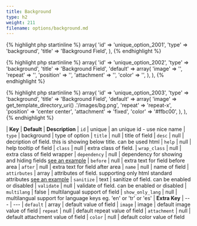 ```yaml
---
title: Background
type: h2
weight: 211
filename: options/background.md
---
```


{% highlight php startinline %}
array(
  'id'    => 'unique_option_2001',
  'type'  => 'background',
  'title' => 'Background Field',
),
{% endhighlight %}

{% highlight php startinline %}
array(
  'id'           => 'unique_option_2002',
  'type'         => 'background',
  'title'        => 'Background Field',
  'default'      => array(
    'image'      => '',
    'repeat'     => '',
    'position'   => '',
    'attachment' => '',
    'color'      => '',
  ),
),
{% endhighlight %}

{% highlight php startinline %}
array(
  'id'           => 'unique_option_2003',
  'type'         => 'background',
  'title'        => 'Background Field',
  'default'      => array(
    'image'      => get_template_directory_uri() .'/images/bg.png',
    'repeat'     => 'repeat-x',
    'position'   => 'center center',
    'attachment' => 'fixed',
    'color'      => '#ffbc00',
  ),
),
{% endhighlight %}

| **Key**          | **Default** | **Description**
| `id`             | unique      | an unique id - use nice name
| `type`           | background  | type of option
| `title`          | null        | title of field
| `desc`           | null        | decription of field. this is showing below title. can be used html
| `help`           | null        | help tooltip of field
| `class`          | null        | extra class of field.
| `wrap_class`     | null        | extra class of field wrapper
| `dependency`     | null        | dependency for showing and hiding fields [see an example](#how-to-use-dependency)
| `before`         | null        | extra text for field before area
| `after`          | null        | extra text for field after area
| `name`           | null        | name of field
| `attirbutes`     | array       | attributes of field. supporting only html standard attributes [see an example](#how-to-use-attributes)
| `sanitize`       | text        | sanitize of field. can be enabled or disabled
| `validate`       | null        | validate of field. can be enabled or disabled
| `multilang`      | false       | multilangual support of field
| `show_only_lang` | null        | multilangual support for language keys eg. 'en' or 'tr' or 'es'
| **Extra Key**    | ---         | ---
| `default`        | array       | default value of field
| `image`          | image       | default image value of field
| `repeat`         | null        | default repeat value of field
| `attachment`     | null        | default attachment value of field
| `color`          | null        | default color value of field